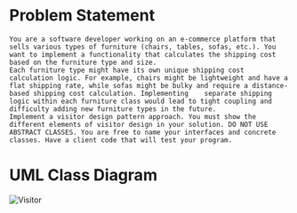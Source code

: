 # Problem Statement

    You are a software developer working on an e-commerce platform that sells various types of furniture (chairs, tables, sofas, etc.). You want to implement a functionality that calculates the shipping cost based on the furniture type and size.
    Each furniture type might have its own unique shipping cost calculation logic. For example, chairs might be lightweight and have a flat shipping rate, while sofas might be bulky and require a distance-based shipping cost calculation. Implementing    separate shipping logic within each furniture class would lead to tight coupling and difficulty adding new furniture types in the future.
    Implement a visitor design pattern approach. You must show the different elements of visitor design in your solution. DO NOT USE ABSTRACT CLASSES. You are free to name your interfaces and concrete classes. Have a client code that will test your program.

# UML Class Diagram

![Visitor](https://github.com/Nayunnie1/visitorPattern./assets/58744536/5dfe1811-8797-4606-bc66-34a0d0af4019)
